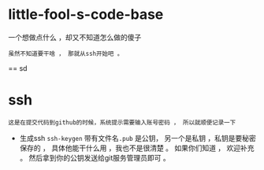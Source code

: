 # little-fool-s-code-base
一个想做点什么 ，却又不知道怎么做的傻子 

`虽然不知道要干啥 ， 那就从ssh开始吧 。`

== sd
# ssh 
  `这是在提交代码到github的时候，系统提示需要输入账号密码 ， 所以就顺便记录一下`

 * 生成ssh `ssh-keygen` 带有文件名`.pub` 是公钥， 另一个是私钥 ，私钥是要秘密保存的 ， 具体他能干什么用 ，我也不是很清楚 。 如果你们知道 ， 欢迎补充 。 然后拿到你的公钥发送给git服务管理员即可 。
 
 
